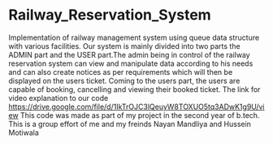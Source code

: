 # Railway_Reservation_System
Implementation of railway management system using queue data structure with various facilities. Our system is mainly divided into two parts the ADMIN part and the USER part.The admin being in control of the railway reservation system can view and manipulate data according to his needs and can also create notices as per requirements which will then be displayed on the users ticket. Coming to the users part, the users are capable of booking, cancelling and viewing their booked ticket.
The link for video explanation to our code https://drive.google.com/file/d/1IkTrOJC3lQeuyW8TOXUO5tq3ADwK1g9U/view
This code was made as part of my project in the second year of b.tech. This is a group effort of me and my freinds Nayan Mandliya and Hussein Motiwala
